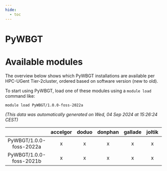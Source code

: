 ```yaml
---
hide:
  - toc
---
```


PyWBGT
======

# Available modules


The overview below shows which PyWBGT installations are available per HPC-UGent Tier-2cluster, ordered based on software version (new to old).

To start using PyWBGT, load one of these modules using a `module load` command like:

```shell
module load PyWBGT/1.0.0-foss-2022a
```

*(This data was automatically generated on Wed, 04 Sep 2024 at 15:26:24 CEST)*  

| |accelgor|doduo|donphan|gallade|joltik|shinx|skitty|
| :---: | :---: | :---: | :---: | :---: | :---: | :---: | :---: |
|PyWBGT/1.0.0-foss-2022a|x|x|x|x|x|-|x|
|PyWBGT/1.0.0-foss-2021b|x|x|x|x|x|-|x|
